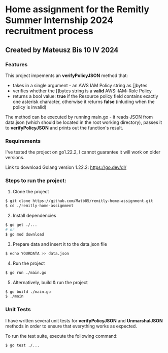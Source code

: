 # Home assignment for the Remitly Summer Internship 2024 recruitment process

## Created by Mateusz Bis 10 IV 2024

### Features

This project impements an **verifyPolicyJSON** method that:

- takes in a single argument - an AWS IAM Policy string as []bytes
- verifies whether the []bytes string is a **valid** AWS::IAM::Role Policy
- returns a bool value: **true** if the Resource policy field contains exactly one asterisk character, otherwise it returns **false** (inluding when the policy is invalid)

The method can be executed by running main.go - it reads JSON from data.json (which should be located in the root working directory), passes it to **verifyPolicyJSON** and prints out the function's result.

### Requirements

I've tested the project on go1.22.2, I cannot guarantee it will work on older versions.

Link to download Golang version 1.22.2: https://go.dev/dl/

### Steps to run the project:

1. Clone the project

```bash
$ git clone https://github.com/Matb85/remitly-home-assignment.git
$ cd ./remitly-home-assignment
```

2. Install dependencies

```bash
$ go get ./...
# or
$ go mod download
```

3. Prepare data and insert it to the data.json file

```bash
$ echo YOURDATA >> data.json

```

4. Run the project

```bash
$ go run ./main.go
```

5. Alternatively, build & run the project

```bash
$ go build ./main.go
$ ./main
```

### Unit Tests

I have written several unit tests for **verifyPolicyJSON** and **UnmarshalJSON** methods in order to ensure that everything works as expected.

To run the test suite, execute the following command:

```bash
$ go test ./...
```
